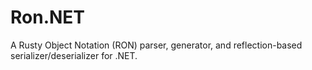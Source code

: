 # Ron.NET
A Rusty Object Notation (RON) parser, generator, and reflection-based serializer/deserializer for .NET.